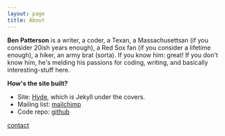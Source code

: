 ```yaml
---
layout: page
title: About
---
```


**Ben Patterson** is a writer, a coder, a Texan, a Massachusettsan (if you consider 20ish years enough), a Red Sox fan (if you consider a lifetime enough), a hiker, an army brat (sorta). If you know him: great! If you don't know him, he's melding his passions for coding, writing, and basically interesting-stuff here.

**How's the site built?**

* Site: [Hyde](http://hyde.getpoole.com), which is Jekyll under the covers.
* Mailing list: [mailchimp](http://mailchimp.com)
* Code repo: [github](https://github.com/benpatterson/benpatterson.github.io)

[contact](mailto:ben@fifteenlinesoffame.com)
